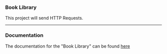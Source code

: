 ### Book Library
This project will send HTTP Requests.

---

### Documentation
The documentation for the "Book Library" can be found [here](https://docs.senseidev.com/dokumentation/work-samples/book-library)
